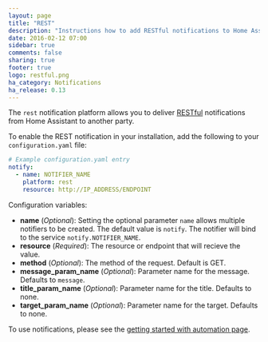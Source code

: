 ```yaml
---
layout: page
title: "REST"
description: "Instructions how to add RESTful notifications to Home Assistant."
date: 2016-02-12 07:00
sidebar: true
comments: false
sharing: true
footer: true
logo: restful.png
ha_category: Notifications
ha_release: 0.13
---
```



The `rest` notification platform allows you to deliver [RESTful](https://en.wikipedia.org/wiki/Representational_state_transfer) notifications from Home Assistant to another party.

To enable the REST notification in your installation, add the following to your `configuration.yaml` file:

```yaml
# Example configuration.yaml entry
notify:
  - name: NOTIFIER_NAME
    platform: rest
    resource: http://IP_ADDRESS/ENDPOINT
```

Configuration variables:

- **name** (*Optional*): Setting the optional parameter `name` allows multiple notifiers to be created. The default value is `notify`. The notifier will bind to the service `notify.NOTIFIER_NAME`.
- **resource** (*Required*): The resource or endpoint that will recieve the value.
- **method** (*Optional*): The method of the request. Default is GET.
- **message_param_name** (*Optional*): Parameter name for the message. Defaults to `message`.
- **title_param_name** (*Optional*): Parameter name for the title. Defaults to none.
- **target_param_name** (*Optional*): Parameter name for the target. Defaults to none.

To use notifications, please see the [getting started with automation page](/getting-started/automation/).

